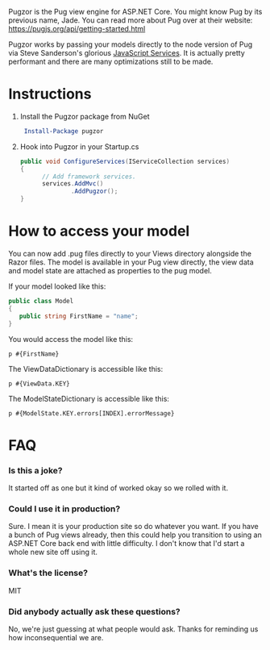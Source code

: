 Pugzor is the Pug view engine for ASP.NET Core. You might know Pug by its previous name, Jade.
You can read more about Pug over at their website: https://pugjs.org/api/getting-started.html

Pugzor works by passing your models directly to the node version of Pug via Steve Sanderson's glorious [JavaScript Services](https://github.com/aspnet/JavaScriptServices).
It is actually pretty performant and there are many optimizations still to be made.

# Instructions

1. Install the Pugzor package from NuGet

   ```PowerShell
    Install-Package pugzor
   ```
2. Hook into Pugzor in your Startup.cs

   ```csharp
   public void ConfigureServices(IServiceCollection services)
   {
         // Add framework services.
         services.AddMvc()
                 .AddPugzor();
   }
   ```
# How to access your model

You can now add .pug files directly to your Views directory alongside the Razor files.
The model is available in your Pug view directly, the view data and model state are attached as properties to the pug model.

If your model looked like this:

   ```csharp
   public class Model
   {
      public string FirstName = "name";
   }
   ```

You would access the model like this:

   ```pug
   p #{FirstName}
   ```
   
The ViewDataDictionary is accessible like this:

   ```pug
   p #{ViewData.KEY}
   ```
   
The ModelStateDictionary is accessible like this:

   ```pug
   p #{ModelState.KEY.errors[INDEX].errorMessage}
   ```

# FAQ

### Is this a joke?

It started off as one but it kind of worked okay so we rolled with it.

### Could I use it in production?

Sure. I mean it is your production site so do whatever you want. If you have a bunch of Pug views already, then this could help you transition to using an ASP.NET Core back end with little difficulty. I don't know that I'd start a whole new site off using it.

### What's the license?

MIT

### Did anybody actually ask these questions?

No, we're just guessing at what people would ask. Thanks for reminding us how inconsequential we are.
